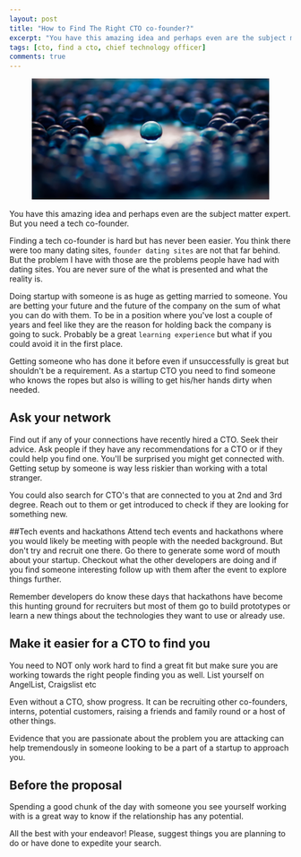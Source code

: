 ```yaml
---
layout: post
title: "How to Find The Right CTO co-founder?"
excerpt: "You have this amazing idea and perhaps even are the subject matter expert. But you need a tech co-founder."
tags: [cto, find a cto, chief technology officer]
comments: true
---
```


<figure>
	<img src="../images/search.jpg">
</figure>

You have this amazing idea and perhaps even are the subject matter expert. But you need a tech co-founder.

Finding a tech co-founder is hard but has never been easier. You think there were too many dating sites, `founder dating sites` are not that far behind. But the problem I have with those are the problems people have had with dating sites. You are never sure of the what is presented and what the reality is.

Doing startup with someone is as huge as getting married to someone. You are betting your future and the future of the company on the sum of what you can do with them. To be in a position where you've lost a couple of years and feel like they are the reason for holding back the company is going to suck. Probably be a great `learning experience` but what if you could avoid it in the first place.

Getting someone who has done it before even if unsuccessfully is great but shouldn't be a requirement. As a startup CTO you need to find someone who knows the ropes but also is willing to get his/her hands dirty when needed.

## Ask your network
Find out if any of your connections have recently hired a CTO. Seek their advice. Ask people if they have any recommendations for a CTO or if they could help you find one. You'll be surprised you might get connected with. Getting setup by someone is way less riskier than working with a total stranger.

You could also search for CTO's that are connected to you at 2nd and 3rd degree. Reach out to them or get introduced to check if they are looking for something new.

##Tech events and hackathons
Attend tech events and hackathons where you would likely be meeting with people with the needed background. But don't try and recruit one there. Go there to generate some word of mouth about your startup. Checkout what the other developers are doing and if you find someone interesting follow up with them after the event to explore things further.

Remember developers do know these days that hackathons have become this hunting ground for recruiters but most of them go to build prototypes or learn a new things about the technologies they want to use or already use.

## Make it easier for a CTO to find you
You need to NOT only work hard to find a great fit but make sure you are working towards the right people finding you as well. List yourself on AngelList, Craigslist etc

Even without a CTO, show progress. It can be recruiting other co-founders, interns, potential customers, raising a friends and family round or a host of other things.

Evidence that you are passionate about the problem you are attacking can help tremendously in someone looking to be a part of a startup to approach you.


## Before the proposal
Spending a good chunk of the day with someone you see yourself working with is a great way to know if the relationship has any potential.

All the best with your endeavor! Please, suggest things you are planning to do or have done to expedite your search.
